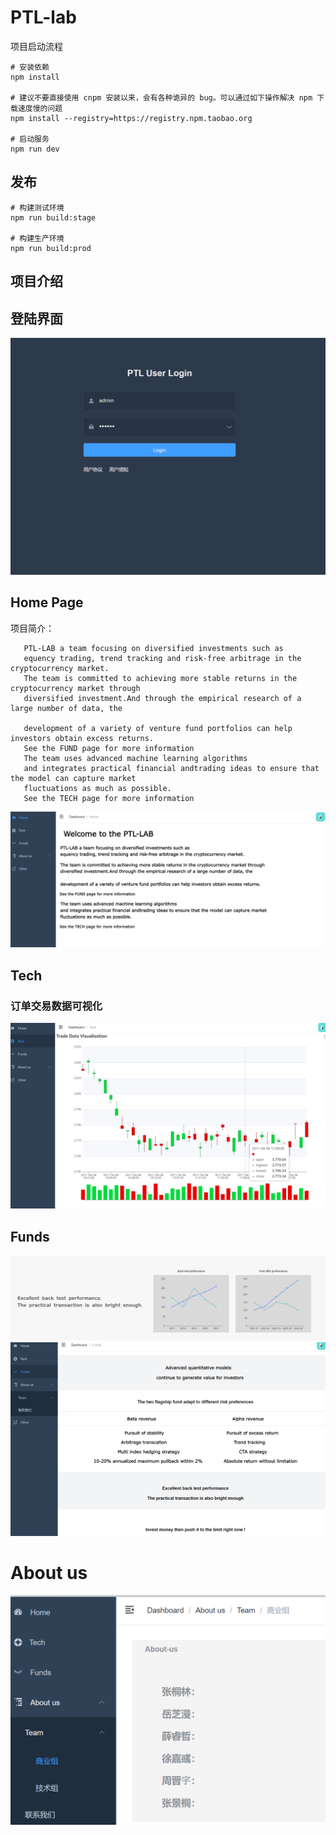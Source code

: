 # PTL-lab

项目启动流程

```
# 安装依赖
npm install

# 建议不要直接使用 cnpm 安装以来，会有各种诡异的 bug。可以通过如下操作解决 npm 下载速度慢的问题
npm install --registry=https://registry.npm.taobao.org

# 启动服务
npm run dev
```

## 发布

```
# 构建测试环境
npm run build:stage

# 构建生产环境
npm run build:prod
```



## 项目介绍

## 登陆界面



<img src="Img/Login.png" alt=".\Img\Login.png" style="zoom:50%;" />

## Home Page

项目简介：

```
   PTL-LAB a team focusing on diversified investments such as
   equency trading, trend tracking and risk-free arbitrage in the cryptocurrency market.
   The team is committed to achieving more stable returns in the cryptocurrency market through
   diversified investment.And through the empirical research of a large number of data, the

   development of a variety of venture fund portfolios can help investors obtain excess returns.
   See the FUND page for more information
   The team uses advanced machine learning algorithms 
   and integrates practical financial andtrading ideas to ensure that the model can capture market 
   fluctuations as much as possible.
   See the TECH page for more information
```

<img src="Img/Home.png" style="zoom:50%;" />

## Tech

### 订单交易数据可视化

<img src="Img/Tech.png" style="zoom:50%;" />

## Funds



<img src="Img/Funds.png" style="zoom:50%;" />



<img src="Img/Pic%20(2).png" style="zoom:67%;" />

# About us

<img src="Img/Aboutus.png" style="zoom:50%;" />

